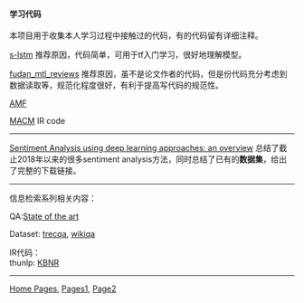 #### 学习代码

本项目用于收集本人学习过程中接触过的代码，有的代码留有详细注释。

[s-lstm](https://github.com/leuchine/S-LSTM) 推荐原因，代码简单，可用于tf入门学习，很好地理解模型。

[fudan_mtl_reviews](https://github.com/FrankWork/fudan_mtl_reviews) 推荐原因，虽不是论文作者的代码，但是份代码充分考虑到数据读取等，规范化程度很好，有利于提高写代码的规范性。

[AMF](https://github.com/hexiangnan/adversarial_personalized_ranking)

[MACM](https://github.com/yifannie/MACM) IR code


***
[Sentiment Analysis using deep learning approaches: an overview](http://engine.scichina.com/publisher/scp/journal/SCIS/63/1/10.1007/S11432-018-9941-6?slug=fulltext) 总结了截止2018年以来的很多sentiment analysis方法，同时总结了已有的**数据集**，给出了完整的下载链接。

***
信息检索系列相关内容：

QA:[State of the art](https://aclweb.org/aclwiki/Question_Answering_(State_of_the_art))

Dataset: [trecqa](https://github.com/castorini/data/blob/master/TrecQA), [wikiqa](https://github.com/castorini/data/tree/master/WikiQA)

IR代码：\
thunlp: [KBNR](https://github.com/thunlp/Kernel-Based-Neural-Ranking-Models)

***
[Home Pages](https://github.com/haimingwu), [Pages1](https://github.com/qiuchili/qiuchili.github.io), [Page2](https://wabyking.github.io/old.html)
